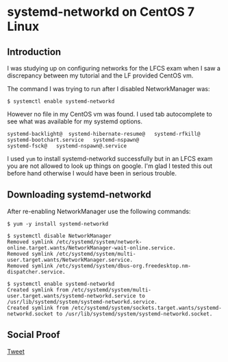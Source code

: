 
# systemd-networkd on CentOS 7 Linux

## Introduction

I was studying up on configuring networks for the LFCS exam when I saw a discrepancy between my tutorial and the LF provided CentOS vm. 

The command I was trying to run after I disabled NetworkManager was:

```
$ systemctl enable systemd-networkd
```

However no file in my CentOS vm was found. I used tab autocomplete to see what was available for my systemd options.

```
systemd-backlight@  systemd-hibernate-resume@   systemd-rfkill@
systemd-bootchart.service   systemd-nspawn@
systemd-fsck@   systemd-nspawn@.service
```
I used ```yum``` to install systemd-networkd successfully but in an LFCS exam you are not allowed to look up things on google. I'm glad I tested this out before hand otherwise I would have been in serious trouble. 

## Downloading systemd-networkd

After re-enabling NetworkManager use the following commands:
```
$ yum -y install systemd-networkd

$ systemctl disable NetworkManager
Removed symlink /etc/systemd/system/network-online.target.wants/NetworkManager-wait-online.service.
Removed symlink /etc/systemd/system/multi-user.target.wants/NetworkManager.service.
Removed symlink /etc/systemd/system/dbus-org.freedesktop.nm-dispatcher.service.

$ systemctl enable systemd-networkd
Created symlink from /etc/systemd/system/multi-user.target.wants/systemd-networkd.service to /usr/lib/systemd/system/systemd-networkd.service.
Created symlink from /etc/systemd/system/sockets.target.wants/systemd-networkd.socket to /usr/lib/systemd/system/systemd-networkd.socket.
```


## Social Proof

[Tweet](https://twitter.com/lrnallday/status/1293909713877266435)

